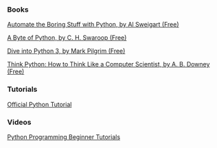 ### Books

[Automate the Boring Stuff with Python, by Al Sweigart (Free)](https://automatetheboringstuff.com/)

[A Byte of Python, by C. H. Swaroop (Free)](https://python.swaroopch.com/)

[Dive into Python 3, by Mark Pilgrim (Free)](http://histo.ucsf.edu/BMS270/diveintopython3-r802.pdf)

[Think Python: How to Think Like a Computer Scientist, by A. B. Downey (Free)](http://greenteapress.com/thinkpython/html/index.html)

### Tutorials

[Official Python Tutorial](https://docs.python.org/3/tutorial/index.html)

### Videos

[Python Programming Beginner Tutorials
](https://www.youtube.com/playlist?list=PL-osiE80TeTskrapNbzXhwoFUiLCjGgY7)
